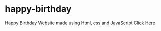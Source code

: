 # happy-birthday
Happy Birthday Website made using Html, css and JavaScript
<a href="https://auliarahman92.github.io/present-pei">Click Here</a>
